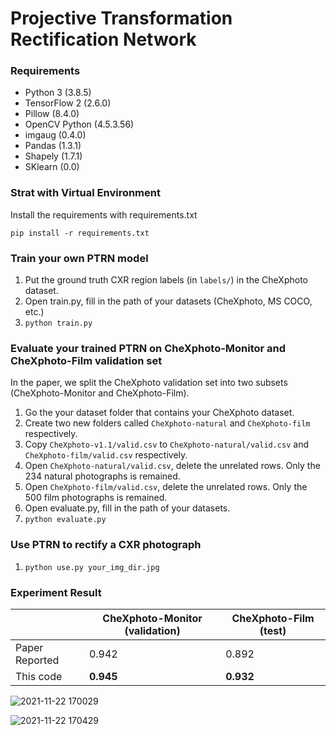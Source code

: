 # Projective Transformation Rectification Network

### Requirements

- Python 3 (3.8.5)
- TensorFlow 2 (2.6.0)
- Pillow (8.4.0)
- OpenCV Python (4.5.3.56)
- imgaug (0.4.0)
- Pandas (1.3.1)
- Shapely (1.7.1)
- SKlearn (0.0)

### Strat with Virtual Environment

Install the requirements with requirements.txt

`pip install -r requirements.txt`
  
### Train your own PTRN model

1. Put the ground truth CXR region labels (in `labels/`) in the CheXphoto dataset.
2. Open train.py, fill in the path of your datasets (CheXphoto, MS COCO, etc.)
3. `python train.py`

### Evaluate your trained PTRN on CheXphoto-Monitor and CheXphoto-Film validation set

In the paper, we split the CheXphoto validation set into two subsets (CheXphoto-Monitor and CheXphoto-Film).

1. Go the your dataset folder that contains your CheXphoto dataset.
2. Create two new folders called `CheXphoto-natural` and `CheXphoto-film` respectively.
3. Copy `CheXphoto-v1.1/valid.csv` to `CheXphoto-natural/valid.csv` and `CheXphoto-film/valid.csv` respectively.
4. Open `CheXphoto-natural/valid.csv`, delete the unrelated rows. Only the 234 natural photographs is remained.
5. Open `CheXphoto-film/valid.csv`, delete the unrelated rows. Only the 500 film photographs is remained.
6. Open evaluate.py, fill in the path of your datasets.
7. `python evaluate.py`

### Use PTRN to rectify a CXR photograph

1. `python use.py your_img_dir.jpg`

### Experiment Result

|                	| CheXphoto-Monitor (validation) 	| CheXphoto-Film (test) 	|
|----------------	|--------------------------------	|-----------------------	|
| Paper Reported 	| 0.942                          	| 0.892                 	|
| This code      	| **0.945**                     	| **0.932**             	|


![2021-11-22 170029](https://user-images.githubusercontent.com/38188772/142833946-99d1a506-5326-4f1b-be9e-66ea0cdd202a.png)

![2021-11-22 170429](https://user-images.githubusercontent.com/38188772/142833963-ff88cb89-5c3f-4350-b12c-db6d28a2dcab.png)

